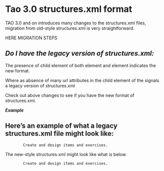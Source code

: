<!--
created_at: '2014-09-19 10:36:32'
updated_at: '2014-09-19 14:06:21'
authors:
    - 'Aamir Rasheed'
tags: {  }
-->

Tao 3.0 structures.xml format
=============================

TAO 3.0 and on introduces many changes to the structures.xml files, migration from old-style structures.xml is very straightforward.

HERE MIGRATION STEPS

***Do I have the legacy version of structures.xml:***
-----------------------------------------------------

The presence of <icon> child element of both <structure> element and <action> element indicates the new format.<br/>

Where as absence of many url attributes in the <tree> child element of the <trees> signals a legacy version of structures.xml

Check out above changes to see if you have the new format of structures.xml.

***Example***<br/>

Here’s an example of what a legacy structures.xml file might look like:
-----------------------------------------------------------------------





            Create and design items and exercises.
























The new-style structures.xml might look like what is below.





            Create and design items and exercises.























































